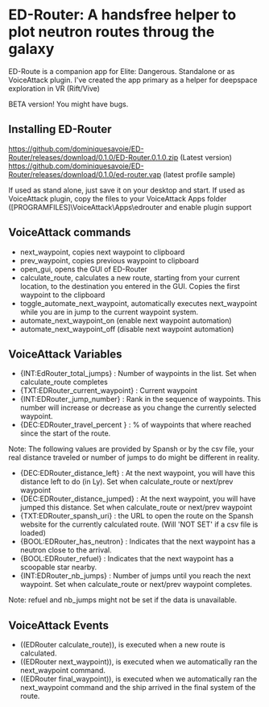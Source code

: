 # ED-Router: A handsfree helper to plot neutron routes throug the galaxy

ED-Route is a companion app for Elite: Dangerous. Standalone or as VoiceAttack plugin.
I've created the app primary as a helper for deepspace exploration in VR (Rift/Vive)

BETA version! You might have bugs.

## Installing ED-Router

https://github.com/dominiquesavoie/ED-Router/releases/download/0.1.0/ED-Router.0.1.0.zip (Latest version)
https://github.com/dominiquesavoie/ED-Router/releases/download/0.1.0/ed-router.vap (latest profile sample)


If used as stand alone, just save it on your desktop and start.
If used as VoiceAttack plugin, copy the files to your VoiceAttack Apps folder ([PROGRAMFILES]\VoiceAttack\Apps\edrouter and enable plugin support

## VoiceAttack commands

* next_waypoint, copies next waypoint to clipboard
* prev_waypoint, copies previous waypoint to clipboard
* open_gui, opens the GUI of ED-Router
* calculate_route, calculates a new route, starting from your current location, to the destination you entered in the GUI. Copies the first waypoint to the clipboard
* toggle_automate_next_waypoint, automatically executes next_waypoint while you are in jump to the current waypoint system.
* automate_next_waypoint_on (enable next waypoint automation)
* automate_next_waypoint_off (disable next waypoint automation)

## VoiceAttack Variables
* {INT:EdRouter_total_jumps} : Number of waypoints in the list. Set when calculate_route completes
* {TXT:EDRouter_current_waypoint} : Current waypoint
* {INT:EDRouter_jump_number} : Rank in the sequence of waypoints. This number will increase or decrease as you change the currently selected waypoint.
* {DEC:EDRouter_travel_percent } : % of waypoints that where reached since the start of the route.

Note: The following values are provided by Spansh or by the csv file, your real distance traveled or number of jumps to do might be different in reality.
* {DEC:EDRouter_distance_left} : At the next waypoint, you will have this distance left to do (in Ly). Set when calculate_route or next/prev waypoint
* {DEC:EDRouter_distance_jumped} : At the next waypoint, you will have jumped this distance. Set when calculate_route or next/prev waypoint
* {TXT:EDRouter_spansh_uri} : the URL to open the route on the Spansh website for the currently calculated route. (Will 'NOT SET' if a csv file is loaded)
* {BOOL:EDRouter_has_neutron} : Indicates that the next waypoint has a neutron close to the arrival.
* {BOOL:EDRouter_refuel} : Indicates that the next waypoint has a scoopable star nearby.
* {INT:EDRouter_nb_jumps} : Number of jumps until you reach the next waypoint. Set when calculate_route or next/prev waypoint completes.

Note: refuel and nb_jumps might not be set if the data is unavailable.

## VoiceAttack Events

* ((EDRouter calculate_route)), is executed when a new route is calculated.
* ((EDRouter next_waypoint)), is executed when we automatically ran the next_waypoint command.
* ((EDRouter final_waypoint)), is executed when we automatically ran the next_waypoint command and the ship arrived in the final system of the route.
